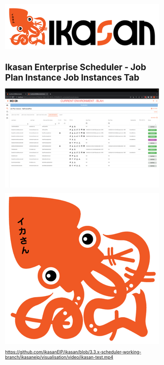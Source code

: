![IKASAN](../../../../developer/docs/quickstart-images/Ikasan-title-transparent.png)

# Ikasan Enterprise Scheduler - Job Plan Instance Job Instances Tab

![img.png](../../../images/job-plan-instance-job-instances-tab.png)

[![Watch the video](../../../images/mr_squid_transparent.png)](https://youtu.be/OkhtVy6qz5w)

https://github.com/ikasanEIP/ikasan/blob/3.3.x-scheduler-working-branch/ikasaneip/visualisation/video/ikasan-test.mp4